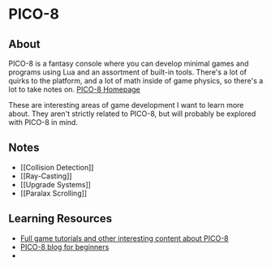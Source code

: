 # PICO-8
## About
PICO-8 is a fantasy console where you can develop minimal games and programs using Lua and an assortment of built-in tools. There's a lot of quirks to the platform, and a lot of math inside of game physics, so there's a lot to take notes on. [PICO-8 Homepage](https://www.lexaloffle.com/pico-8.php)

These are interesting areas of game development I want to learn more about. They aren't strictly related to PICO-8, but will probably be explored with PICO-8 in mind.

## Notes
- [[Collision Detection]]
- [[Ray-Casting]]
- [[Upgrade Systems]]
- [[Paralax Scrolling]]

## Learning Resources
- [Full game tutorials and other interesting content about PICO-8](https://www.youtube.com/c/LazyDevs)
- [PICO-8 blog for beginners](https://gamedev.docrobs.co.uk/category/first_steps)
- 
